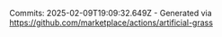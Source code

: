Commits: 2025-02-09T19:09:32.649Z - Generated via https://github.com/marketplace/actions/artificial-grass
<br>
